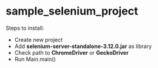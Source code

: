 # sample_selenium_project

Steps to install:
* Create new project
* Add **selenium-server-standalone-3.12.0.jar** as library
* Check path to __ChromeDriver__ or __GeckoDriver__
* Run Main.main()
